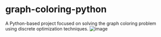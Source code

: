 # graph-coloring-python
A Python-based project focused on solving the graph coloring problem using discrete optimization techniques.
![image](https://github.com/user-attachments/assets/6047bf8c-fd65-4e70-bebf-afb44d19abf6)

